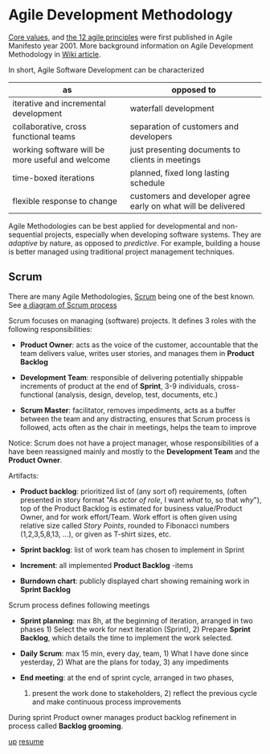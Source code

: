 # <a id="0-agile">Agile Development Methodology</a>

[Core values](http://agilemanifesto.org), and
[the 12 agile principles](http://agilemanifesto.org/principles.html)
were first published in Agile Manifesto year 2001. More background
information on Agile Development Methodology in
[Wiki article](http://en.wikipedia.org/wiki/Agile_software_development).


In short, Agile Software Development can be characterized 

| as                                       | opposed to                       |
| -----------------------------------------|----------------------------------|
| iterative and incremental development    | waterfall development            |
| collaborative, cross functional teams    | separation of customers and developers |
| working software will be more useful and welcome |  just presenting documents to clients in meetings |
| time-boxed iterations                    | planned, fixed long lasting schedule |
| flexible response to change              | customers and developer agree early on what will be delivered|


Agile Methodologies can be best applied for developmental and
non-sequential projects, especially when developing software
systems. They are *adaptive* by nature, as opposed to
*predictive*. For example, building a house is better managed using
traditional project management techniques.

## Scrum

There are many Agile Methodologies,
[Scrum](http://en.wikipedia.org/wiki/Scrum_%28development%29) being
one of the best known. See
[a diagram of Scrum process](http://en.wikipedia.org/wiki/File:Scrum_process.svg)

Scrum focuses on managing (software) projects. It defines 3 roles with
the following responsibilities:

* **Product Owner**: acts as the voice of the customer, accountable
  that the team delivers value, writes user stories, and manages them
  in **Product Backlog**

* **Development Team**: responsible of delivering potentially
    shippable increments of product at the end of **Sprint**, 3-9
    individuals, cross-functional (analysis, design, develop, test,
    documents, etc.)
	
* **Scrum Master**: facilitator, removes impediments, acts as a buffer
    between the team and any distracting, ensures that Scrum process
    is followed, acts often as the chair in meetings, helps the team
    to improve

Notice: Scrum does not have a project manager, whose responsibilities
of a have been reassigned mainly and mostly to the **Development
Team** and the **Product Owner**.

Artifacts:

* **Product backlog**: prioritized list of (any sort of) requirements,
    (often presented in story format "As *actor of role*, I want
    *what* to, so that *why*"), top of the Product Backlog is
    estimated for business value/Product Owner, and for work
    effort/Team. Work effort is often given using relative size called
    *Story Points*, rounded to Fibonacci numbers (1,2,3,5,8,13, ...),
    or given as T-shirt sizes, etc.

* **Sprint backlog**: list of work team has chosen to implement in Sprint

* **Increment**: all implemented **Product Backlog** -items 

* **Burndown chart**: publicly displayed chart showing remaining
    work in **Sprint Backlog**



Scrum process defines following meetings 

* **Sprint planning**: max 8h, at the beginning of iteration, arranged
    in two phases 1) Select the work for next iteration (Sprint), 2)
    Prepare **Sprint Backlog**, which details the time to implement
    the work selected.

* **Daily Scrum**: max 15 min, every day, team, 1) What I have done since
    yesterday, 2) What are the plans for today, 3) any impediments

* **End meeting**: at the end of sprint cycle, arranged in two phases,
    1) present the work done to stakeholders, 2) reflect the previous
    cycle and make continuous process improvements

During sprint Product owner manages product backlog refinement in
process called **Backlog grooming**.

[up](../README.md) [resume](../README.md#0-MANAGE-DEVELOPMENT)

